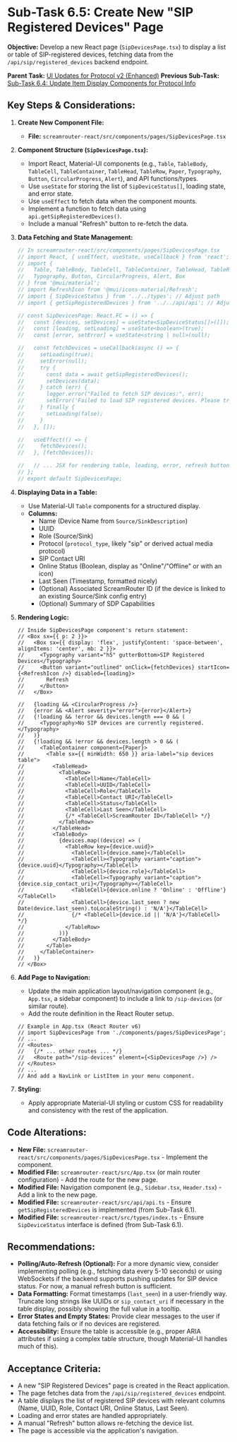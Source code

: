# Sub-Task 6.5: Create New "SIP Registered Devices" Page

**Objective:** Develop a new React page (`SipDevicesPage.tsx`) to display a list or table of SIP-registered devices, fetching data from the `/api/sip/registered_devices` backend endpoint.

**Parent Task:** [UI Updates for Protocol v2 (Enhanced)](../task_06_ui_updates.md)
**Previous Sub-Task:** [Sub-Task 6.4: Update Item Display Components for Protocol Info](./subtask_6.4_update_item_display_components.md)

## Key Steps & Considerations:

1.  **Create New Component File:**
    *   **File:** `screamrouter-react/src/components/pages/SipDevicesPage.tsx`

2.  **Component Structure (`SipDevicesPage.tsx`):**
    *   Import React, Material-UI components (e.g., `Table`, `TableBody`, `TableCell`, `TableContainer`, `TableHead`, `TableRow`, `Paper`, `Typography`, `Button`, `CircularProgress`, `Alert`), and API functions/types.
    *   Use `useState` for storing the list of `SipDeviceStatus[]`, loading state, and error state.
    *   Use `useEffect` to fetch data when the component mounts.
    *   Implement a function to fetch data using `api.getSipRegisteredDevices()`.
    *   Include a manual "Refresh" button to re-fetch the data.

3.  **Data Fetching and State Management:**
    ```typescript
    // In screamrouter-react/src/components/pages/SipDevicesPage.tsx
    // import React, { useEffect, useState, useCallback } from 'react';
    // import { 
    //   Table, TableBody, TableCell, TableContainer, TableHead, TableRow, Paper, 
    //   Typography, Button, CircularProgress, Alert, Box 
    // } from '@mui/material';
    // import RefreshIcon from '@mui/icons-material/Refresh';
    // import { SipDeviceStatus } from '../../types'; // Adjust path
    // import { getSipRegisteredDevices } from '../../api/api'; // Adjust path

    // const SipDevicesPage: React.FC = () => {
    //   const [devices, setDevices] = useState<SipDeviceStatus[]>([]);
    //   const [loading, setLoading] = useState<boolean>(true);
    //   const [error, setError] = useState<string | null>(null);

    //   const fetchDevices = useCallback(async () => {
    //     setLoading(true);
    //     setError(null);
    //     try {
    //       const data = await getSipRegisteredDevices();
    //       setDevices(data);
    //     } catch (err) {
    //       logger.error("Failed to fetch SIP devices:", err);
    //       setError('Failed to load SIP registered devices. Please try again.');
    //     } finally {
    //       setLoading(false);
    //     }
    //   }, []);

    //   useEffect(() => {
    //     fetchDevices();
    //   }, [fetchDevices]);

    //   // ... JSX for rendering table, loading, error, refresh button ...
    // };
    // export default SipDevicesPage;
    ```

4.  **Displaying Data in a Table:**
    *   Use Material-UI `Table` components for a structured display.
    *   **Columns:**
        *   Name (Device Name from `Source/SinkDescription`)
        *   UUID
        *   Role (Source/Sink)
        *   Protocol (`protocol_type`, likely "sip" or derived actual media protocol)
        *   SIP Contact URI
        *   Online Status (Boolean, display as "Online"/"Offline" or with an icon)
        *   Last Seen (Timestamp, formatted nicely)
        *   (Optional) Associated ScreamRouter ID (if the device is linked to an existing Source/Sink config entry)
        *   (Optional) Summary of SDP Capabilities

5.  **Rendering Logic:**
    ```tsx
    // Inside SipDevicesPage component's return statement:
    // <Box sx={{ p: 2 }}>
    //   <Box sx={{ display: 'flex', justifyContent: 'space-between', alignItems: 'center', mb: 2 }}>
    //     <Typography variant="h5" gutterBottom>SIP Registered Devices</Typography>
    //     <Button variant="outlined" onClick={fetchDevices} startIcon={<RefreshIcon />} disabled={loading}>
    //       Refresh
    //     </Button>
    //   </Box>

    //   {loading && <CircularProgress />}
    //   {error && <Alert severity="error">{error}</Alert>}
    //   {!loading && !error && devices.length === 0 && (
    //     <Typography>No SIP devices are currently registered.</Typography>
    //   )}
    //   {!loading && !error && devices.length > 0 && (
    //     <TableContainer component={Paper}>
    //       <Table sx={{ minWidth: 650 }} aria-label="sip devices table">
    //         <TableHead>
    //           <TableRow>
    //             <TableCell>Name</TableCell>
    //             <TableCell>UUID</TableCell>
    //             <TableCell>Role</TableCell>
    //             <TableCell>Contact URI</TableCell>
    //             <TableCell>Status</TableCell>
    //             <TableCell>Last Seen</TableCell>
    //             {/* <TableCell>ScreamRouter ID</TableCell> */}
    //           </TableRow>
    //         </TableHead>
    //         <TableBody>
    //           {devices.map((device) => (
    //             <TableRow key={device.uuid}>
    //               <TableCell>{device.name}</TableCell>
    //               <TableCell><Typography variant="caption">{device.uuid}</Typography></TableCell>
    //               <TableCell>{device.role}</TableCell>
    //               <TableCell><Typography variant="caption">{device.sip_contact_uri}</Typography></TableCell>
    //               <TableCell>{device.online ? 'Online' : 'Offline'}</TableCell>
    //               <TableCell>{device.last_seen ? new Date(device.last_seen).toLocaleString() : 'N/A'}</TableCell>
    //               {/* <TableCell>{device.id || 'N/A'}</TableCell> */}
    //             </TableRow>
    //           ))}
    //         </TableBody>
    //       </Table>
    //     </TableContainer>
    //   )}
    // </Box>
    ```

6.  **Add Page to Navigation:**
    *   Update the main application layout/navigation component (e.g., `App.tsx`, a sidebar component) to include a link to `/sip-devices` (or similar route).
    *   Add the route definition in the React Router setup.
    ```tsx
    // Example in App.tsx (React Router v6)
    // import SipDevicesPage from './components/pages/SipDevicesPage';
    // ...
    // <Routes>
    //   {/* ... other routes ... */}
    //   <Route path="/sip-devices" element={<SipDevicesPage />} />
    // </Routes>
    // ...
    // And add a NavLink or ListItem in your menu component.
    ```

7.  **Styling:**
    *   Apply appropriate Material-UI styling or custom CSS for readability and consistency with the rest of the application.

## Code Alterations:

*   **New File:** `screamrouter-react/src/components/pages/SipDevicesPage.tsx` - Implement the component.
*   **Modified File:** `screamrouter-react/src/App.tsx` (or main router configuration) - Add the route for the new page.
*   **Modified File:** Navigation component (e.g., `Sidebar.tsx`, `Header.tsx`) - Add a link to the new page.
*   **Modified File:** `screamrouter-react/src/api/api.ts` - Ensure `getSipRegisteredDevices` is implemented (from Sub-Task 6.1).
*   **Modified File:** `screamrouter-react/src/types/index.ts` - Ensure `SipDeviceStatus` interface is defined (from Sub-Task 6.1).

## Recommendations:

*   **Polling/Auto-Refresh (Optional):** For a more dynamic view, consider implementing polling (e.g., fetching data every 5-10 seconds) or using WebSockets if the backend supports pushing updates for SIP device status. For now, a manual refresh button is sufficient.
*   **Data Formatting:** Format timestamps (`last_seen`) in a user-friendly way. Truncate long strings like UUIDs or `sip_contact_uri` if necessary in the table display, possibly showing the full value in a tooltip.
*   **Error States and Empty States:** Provide clear messages to the user if data fetching fails or if no devices are registered.
*   **Accessibility:** Ensure the table is accessible (e.g., proper ARIA attributes if using a complex table structure, though Material-UI handles much of this).

## Acceptance Criteria:

*   A new "SIP Registered Devices" page is created in the React application.
*   The page fetches data from the `/api/sip/registered_devices` endpoint.
*   A table displays the list of registered SIP devices with relevant columns (Name, UUID, Role, Contact URI, Online Status, Last Seen).
*   Loading and error states are handled appropriately.
*   A manual "Refresh" button allows re-fetching the device list.
*   The page is accessible via the application's navigation.
